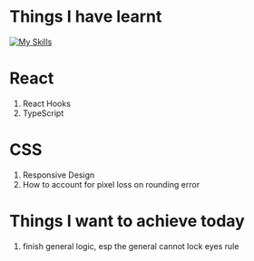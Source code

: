 # Things I have learnt

[![My Skills](https://skillicons.dev/icons?i=js,ts,react,vite,css,&perline=10)](https://skillicons.dev)

# React

1. React Hooks
2. TypeScript

# CSS

1. Responsive Design
2. How to account for pixel loss on rounding error

# Things I want to achieve today

1. finish general logic, esp the general cannot lock eyes rule
